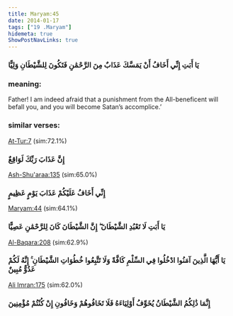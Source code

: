 ```yaml
---
title: Maryam:45
date: 2014-01-17
tags: ["19 .Maryam"]
hidemeta: true 
ShowPostNavLinks: true 
---
```

### يَا أَبَتِ إِنِّي أَخَافُ أَنْ يَمَسَّكَ عَذَابٌ مِنَ الرَّحْمَٰنِ فَتَكُونَ لِلشَّيْطَانِ وَلِيًّا
### meaning: 
Father! I am indeed afraid that a punishment from the All-beneficent will befall you, and you will become Satan’s accomplice.’
### similar verses: 

[At-Tur:7](/52/7) (sim:72.1%)

### إِنَّ عَذَابَ رَبِّكَ لَوَاقِعٌ

[Ash-Shu'araa:135](/26/135) (sim:65.0%)

### إِنِّي أَخَافُ عَلَيْكُمْ عَذَابَ يَوْمٍ عَظِيمٍ

[Maryam:44](/19/44) (sim:64.1%)

### يَا أَبَتِ لَا تَعْبُدِ الشَّيْطَانَ ۖ إِنَّ الشَّيْطَانَ كَانَ لِلرَّحْمَٰنِ عَصِيًّا

[Al-Baqara:208](/2/208) (sim:62.9%)

### يَا أَيُّهَا الَّذِينَ آمَنُوا ادْخُلُوا فِي السِّلْمِ كَافَّةً وَلَا تَتَّبِعُوا خُطُوَاتِ الشَّيْطَانِ ۚ إِنَّهُ لَكُمْ عَدُوٌّ مُبِينٌ

[Ali Imran:175](/3/175) (sim:62.0%)

### إِنَّمَا ذَٰلِكُمُ الشَّيْطَانُ يُخَوِّفُ أَوْلِيَاءَهُ فَلَا تَخَافُوهُمْ وَخَافُونِ إِنْ كُنْتُمْ مُؤْمِنِينَ
